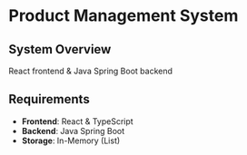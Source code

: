 # Product Management System


## System Overview
React frontend  & Java Spring Boot backend

## Requirements
- **Frontend**: React & TypeScript
- **Backend**: Java Spring Boot
- **Storage**: In-Memory (List<Product>)

